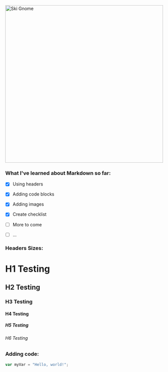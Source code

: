 <img src="https://github.com/user-attachments/assets/7fbfa15d-382c-499c-bc6e-3dd82a9606ec" alt="Ski Gnome" width="500">

### What I've learned about Markdown so far:

- [x] Using headers
- [x] Adding code blocks
- [x] Adding images
- [x] Create checklist
- [ ] More to come
- [ ] ...



### Headers Sizes:

# H1 Testing
## H2 Testing
### H3 Testing
#### H4 Testing
##### H5 Testing
###### H6 Testing


### Adding code:
``` javascript
var myVar = "Hello, world!";
```


